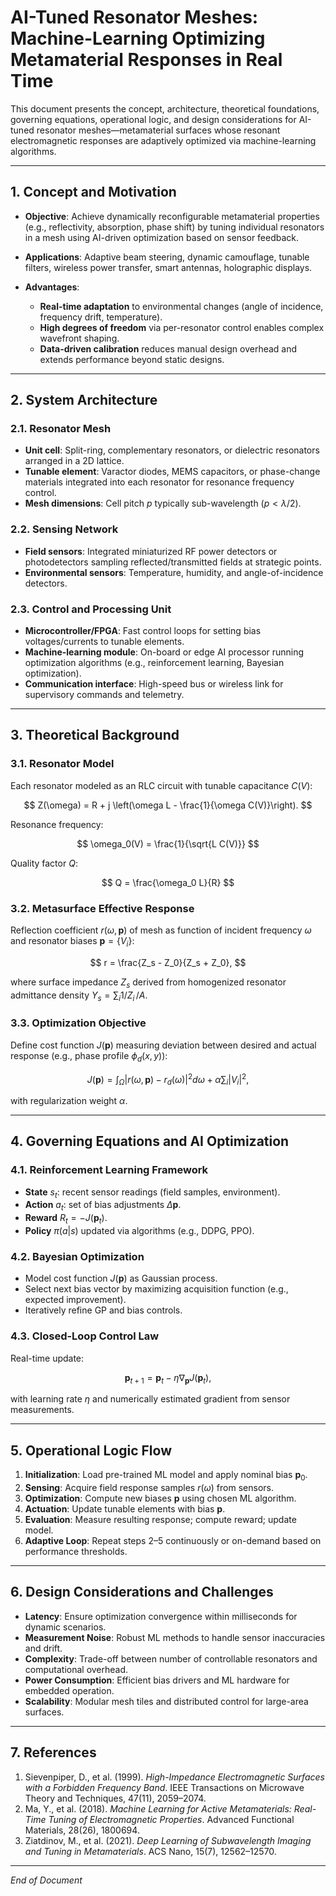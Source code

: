 # AI-Tuned Resonator Meshes: Machine-Learning Optimizing Metamaterial Responses in Real Time

This document presents the concept, architecture, theoretical foundations, governing equations, operational logic, and design considerations for AI-tuned resonator meshes—metamaterial surfaces whose resonant electromagnetic responses are adaptively optimized via machine-learning algorithms.

---

## 1. Concept and Motivation

* **Objective**: Achieve dynamically reconfigurable metamaterial properties (e.g., reflectivity, absorption, phase shift) by tuning individual resonators in a mesh using AI-driven optimization based on sensor feedback.
* **Applications**: Adaptive beam steering, dynamic camouflage, tunable filters, wireless power transfer, smart antennas, holographic displays.
* **Advantages**:

  * **Real-time adaptation** to environmental changes (angle of incidence, frequency drift, temperature).
  * **High degrees of freedom** via per-resonator control enables complex wavefront shaping.
  * **Data-driven calibration** reduces manual design overhead and extends performance beyond static designs.

---

## 2. System Architecture

### 2.1. Resonator Mesh

* **Unit cell**: Split-ring, complementary resonators, or dielectric resonators arranged in a 2D lattice.
* **Tunable element**: Varactor diodes, MEMS capacitors, or phase-change materials integrated into each resonator for resonance frequency control.
* **Mesh dimensions**: Cell pitch $p$ typically sub-wavelength ($p < \lambda/2$).

### 2.2. Sensing Network

* **Field sensors**: Integrated miniaturized RF power detectors or photodetectors sampling reflected/transmitted fields at strategic points.
* **Environmental sensors**: Temperature, humidity, and angle-of-incidence detectors.

### 2.3. Control and Processing Unit

* **Microcontroller/FPGA**: Fast control loops for setting bias voltages/currents to tunable elements.
* **Machine-learning module**: On-board or edge AI processor running optimization algorithms (e.g., reinforcement learning, Bayesian optimization).
* **Communication interface**: High-speed bus or wireless link for supervisory commands and telemetry.

---

## 3. Theoretical Background

### 3.1. Resonator Model

Each resonator modeled as an RLC circuit with tunable capacitance $C(V)$:

$$
Z(\omega) = R + j \left(\omega L - \frac{1}{\omega C(V)}\right).
$$

Resonance frequency:

$$
\omega_0(V) = \frac{1}{\sqrt{L C(V)}}
$$

Quality factor $Q$:

$$
Q = \frac{\omega_0 L}{R}
$$

### 3.2. Metasurface Effective Response

Reflection coefficient $r(\omega, \mathbf{p})$ of mesh as function of incident frequency $\omega$ and resonator biases $\mathbf{p} = \{V_i\}$:

$$
r = \frac{Z_s - Z_0}{Z_s + Z_0},
$$

where surface impedance $Z_s$ derived from homogenized resonator admittance density $Y_s = \sum_i 1/Z_i\,/A$.

### 3.3. Optimization Objective

Define cost function $J(\mathbf{p})$ measuring deviation between desired and actual response (e.g., phase profile $\phi_d(x,y)$):

$$
J(\mathbf{p}) = \int_{\Omega} \bigl|r(\omega, \mathbf{p}) - r_d(\omega)\bigr|^2 d\omega + \alpha \sum_i |V_i|^2,
$$

with regularization weight $\alpha$.

---

## 4. Governing Equations and AI Optimization

### 4.1. Reinforcement Learning Framework

* **State** $s_t$: recent sensor readings (field samples, environment).
* **Action** $a_t$: set of bias adjustments $\Delta \mathbf{p}$.
* **Reward** $R_t = -J(\mathbf{p}_t)$.
* **Policy** $\pi(a|s)$ updated via algorithms (e.g., DDPG, PPO).

### 4.2. Bayesian Optimization

* Model cost function $J(\mathbf{p})$ as Gaussian process.
* Select next bias vector by maximizing acquisition function (e.g., expected improvement).
* Iteratively refine GP and bias controls.

### 4.3. Closed-Loop Control Law

Real-time update:

$$
\mathbf{p}_{t+1} = \mathbf{p}_t - \eta \nabla_{\mathbf{p}} J(\mathbf{p}_t),
$$

with learning rate $\eta$ and numerically estimated gradient from sensor measurements.

---

## 5. Operational Logic Flow

1. **Initialization**: Load pre-trained ML model and apply nominal bias $\mathbf{p}_0$.
2. **Sensing**: Acquire field response samples $r(\omega)$ from sensors.
3. **Optimization**: Compute new biases $\mathbf{p}$ using chosen ML algorithm.
4. **Actuation**: Update tunable elements with bias $\mathbf{p}$.
5. **Evaluation**: Measure resulting response; compute reward; update model.
6. **Adaptive Loop**: Repeat steps 2–5 continuously or on-demand based on performance thresholds.

---

## 6. Design Considerations and Challenges

* **Latency**: Ensure optimization convergence within milliseconds for dynamic scenarios.
* **Measurement Noise**: Robust ML methods to handle sensor inaccuracies and drift.
* **Complexity**: Trade-off between number of controllable resonators and computational overhead.
* **Power Consumption**: Efficient bias drivers and ML hardware for embedded operation.
* **Scalability**: Modular mesh tiles and distributed control for large-area surfaces.

---

## 7. References

1. Sievenpiper, D., et al. (1999). *High-Impedance Electromagnetic Surfaces with a Forbidden Frequency Band*. IEEE Transactions on Microwave Theory and Techniques, 47(11), 2059–2074.
2. Ma, Y., et al. (2018). *Machine Learning for Active Metamaterials: Real-Time Tuning of Electromagnetic Properties*. Advanced Functional Materials, 28(26), 1800694.
3. Ziatdinov, M., et al. (2021). *Deep Learning of Subwavelength Imaging and Tuning in Metamaterials*. ACS Nano, 15(7), 12562–12570.

---

*End of Document*
